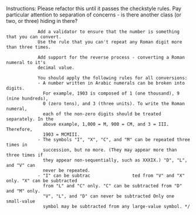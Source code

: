  Instructions:  Please refactor this until it passes the checkstyle rules.  Pay particular
                attention to separation of concerns - is there another class (or two, or
                three) hiding in there?
                
                Add a validator to ensure that the number is something that you can convert.
                Use the rule that you can't repeat any Roman digit more than three times.
                
                Add support for the reverse process - converting a Roman numeral to it's
                decimal value.
                
                You should apply the following rules for all conversions:
 			    - A number written in Arabic numerals can be broken into digits. 
                  For example, 1903 is composed of 1 (one thousand), 9 (nine hundreds), 
                  0 (zero tens), and 3 (three units). To write the Roman numeral, 
                  each of the non-zero digits should be treated separately. In the 
                  above example, 1,000 = M, 900 = CM, and 3 = III. Therefore,
                  1903 = MCMIII.
                - The symbols "I", "X", "C", and "M" can be repeated three times in 
                  succession, but no more. (They may appear more than three times if 
                  they appear non-sequentially, such as XXXIX.) "D", "L", and "V" can 
                  never be repeated.
                - "I" can be subtrac                ted from "V" and "X" only. "X" can be subtracted 
                  from "L" and "C" only. "C" can be subtracted from "D" and "M" only. 
                  "V", "L", and "D" can never be subtracted Only one small-value 
                  symbol may be subtracted from any large-value symbol. */

